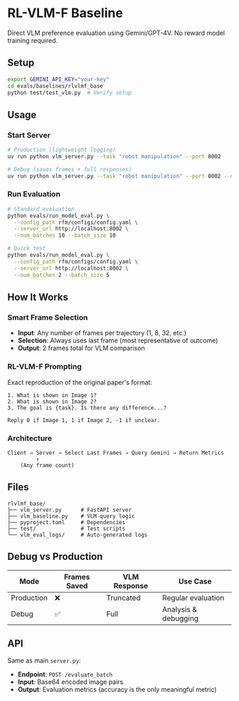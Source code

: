 # RL-VLM-F Baseline

Direct VLM preference evaluation using Gemini/GPT-4V. No reward model training required.

## Setup

```bash
export GEMINI_API_KEY="your-key"
cd evals/baselines/rlvlmf_base
python test/test_vlm.py  # Verify setup
```

## Usage

### Start Server

```bash
# Production (lightweight logging)
uv run python vlm_server.py --task "robot manipulation" --port 8002

# Debug (saves frames + full responses)
uv run python vlm_server.py --task "robot manipulation" --port 8002 --debug
```

### Run Evaluation

```bash
# Standard evaluation
python evals/run_model_eval.py \
  --config_path rfm/configs/config.yaml \
  --server_url http://localhost:8002 \
  --num_batches 10 --batch_size 10

# Quick test
python evals/run_model_eval.py \
  --config_path rfm/configs/config.yaml \
  --server_url http://localhost:8002 \
  --num_batches 2 --batch_size 5
```

## How It Works

### Smart Frame Selection
- **Input**: Any number of frames per trajectory (1, 8, 32, etc.)
- **Selection**: Always uses last frame (most representative of outcome)
- **Output**: 2 frames total for VLM comparison

### RL-VLM-F Prompting
Exact reproduction of the original paper's format:
```
1. What is shown in Image 1?
2. What is shown in Image 2?  
3. The goal is {task}. Is there any difference...?

Reply 0 if Image 1, 1 if Image 2, -1 if unclear.
```

### Architecture
```
Client → Server → Select Last Frames → Query Gemini → Return Metrics
         ↑
    (Any frame count)
```

## Files

```
rlvlmf_base/
├── vlm_server.py      # FastAPI server
├── vlm_baseline.py    # VLM query logic
├── pyproject.toml     # Dependencies
├── test/              # Test scripts
└── vlm_eval_logs/     # Auto-generated logs
```

## Debug vs Production

| Mode | Frames Saved | VLM Response | Use Case |
|------|--------------|--------------|----------|
| Production | ❌ | Truncated | Regular evaluation |
| Debug | ✅ | Full | Analysis & debugging |

## API

Same as main `server.py`:
- **Endpoint**: `POST /evaluate_batch`
- **Input**: Base64 encoded image pairs
- **Output**: Evaluation metrics (accuracy is the only meaningful metric) 